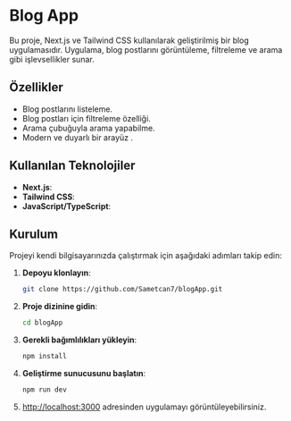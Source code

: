 # Blog App

Bu proje, Next.js ve Tailwind CSS kullanılarak geliştirilmiş bir blog uygulamasıdır. Uygulama, blog postlarını görüntüleme, filtreleme ve arama gibi işlevsellikler sunar.

## Özellikler

- Blog postlarını listeleme.
- Blog postları için filtreleme özelliği.
- Arama çubuğuyla arama yapabilme.
- Modern ve duyarlı bir arayüz .
 ## Kullanılan Teknolojiler

- **Next.js**: 
- **Tailwind CSS**:  
- **JavaScript/TypeScript**:  

## Kurulum

Projeyi kendi bilgisayarınızda çalıştırmak için aşağıdaki adımları takip edin:

1. **Depoyu klonlayın**:
    ```bash
    git clone https://github.com/Sametcan7/blogApp.git
    ```
2. **Proje dizinine gidin**:
    ```bash
    cd blogApp
    ```
3. **Gerekli bağımlılıkları yükleyin**:
    ```bash
    npm install
    ```
4. **Geliştirme sunucusunu başlatın**:
    ```bash
    npm run dev
    ```

5. [http://localhost:3000](http://localhost:3000) adresinden uygulamayı görüntüleyebilirsiniz.
